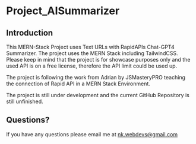 # Project_AISummarizer

## Introduction

This MERN-Stack Project uses Text URLs with RapidAPIs Chat-GPT4 Summarizer. The project uses the MERN Stack including TailwindCSS.
Please keep in mind that the project is for showcase purposes only and the used API is on a free license, therefore the API limit could be used up.

The project is following the work from Adrian by JSMasteryPRO teaching the connection of Rapid API in a MERN Stack Environment.

The project is still under development and the current GitHub Repository is still unfinished.

## Questions?

If you have any questions please email me at nk.webdevs@gmail.com
